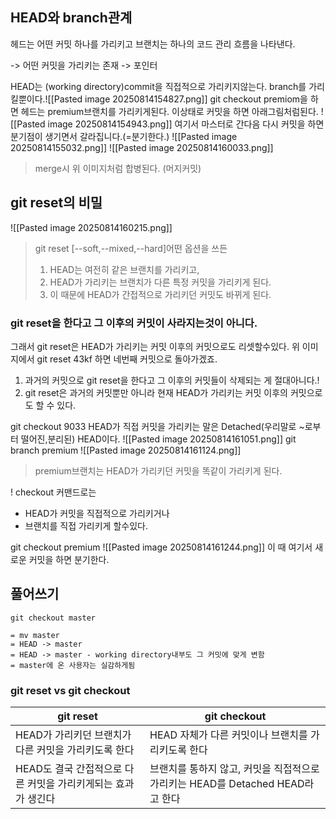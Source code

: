 ##  HEAD와 branch관계
헤드는 어떤 커밋 하나를 가리키고
브랜치는 하나의 코드 관리 흐름을 나타낸다.

-> 어떤 커밋을 가리키는 존재 -> 포인터

HEAD는 (working directory)commit을 직접적으로 가리키지않는다. branch를 가리킬뿐이다.![[Pasted image 20250814154827.png]]
git checkout premiom을 하면 헤드는 premium브랜치를 가리키게된다. 이상태로 커밋을 하면 아래그림처럼된다.
![[Pasted image 20250814154943.png]]
여기서 마스터로 간다음 다시 커밋을 하면 분기점이 생기면서 갈라집니다.(=분기한다.)
![[Pasted image 20250814155032.png]]
![[Pasted image 20250814160033.png]]
> merge시 위 이미지처럼 합병된다. (머지커밋)

## git reset의 비밀
![[Pasted image 20250814160215.png]]
>git reset \[--soft,--mixed,--hard]어떤 옵션을 쓰든
>1. HEAD는 여전히 같은 브랜치를 가리키고,
>2. HEAD가 가리키는 브랜치가 다른 특정 커밋을 가리키게 된다.
>3. 이 때문에 HEAD가 간접적으로 가리키던 커밋도 바뀌게 된다.

### **git reset을 한다고 그 이후의 커밋이 사라지는것이 아니다.**
그래서 git reset은 HEAD가 가리키는 커밋 이후의 커밋으로도 리셋할수있다.
위 이미지에서 git reset 43kf 하면 네번째 커밋으로 돌아가겠죠.

1. 과거의 커밋으로 git reset을 한다고 그 이후의 커밋들이 삭제되는 게 절대아니다.!
2. git reset은 과거의 커밋뿐만 아니라 현재 HEAD가 가리키는 커밋 이후의 커밋으로도 할 수 있다.

git checkout 9033
HEAD가 직접 커밋을 가리키는 말은 Detached(우리말로 ~로부터 떨어진,분리된) HEAD이다.
![[Pasted image 20250814161051.png]]
git branch premium
![[Pasted image 20250814161124.png]]
> premium브랜치는 HEAD가 가리키던 커밋을 똑같이 가리키게 된다.

! checkout 커맨드로는
- HEAD가 커밋을 직접적으로 가리키거나
- 브랜치를 직접 가리키게 할수있다.

git checkout premium
![[Pasted image 20250814161244.png]]
이 때 여기서 새로운 커밋을 하면 분기한다.

## 풀어쓰기
```git
git checkout master

= mv master
= HEAD -> master
= HEAD -> master - working directory내부도 그 커밋에 맞게 변함
= master에 온 사용자는 실감하게됨
```

### **git reset vs git checkout**
| git reset                            | git checkout                                         |
| ------------------------------------ | ---------------------------------------------------- |
| HEAD가 가리키던 브랜치가 다른 커밋을 가리키도록 한다      | HEAD 자체가 다른 커밋이나 브랜치를 가리키도록 한다                       |
| HEAD도 결국 간접적으로 다른 커밋을 가리키게되는 효과가 생긴다 | 브랜치를 통하지 않고, 커밋을 직접적으로 가리키는 HEAD를 Detached HEAD라고 한다 |
